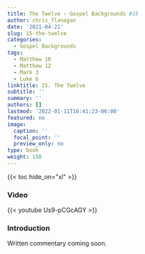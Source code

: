 ```yaml
---
title: The Twelve ✧ Gospel Backgrounds #15
author: chris_flanagan
date: '2021-04-21'
slug: 15-the-twelve
categories:
  - Gospel Backgrounds
tags:
  - Matthew 10
  - Matthew 12
  - Mark 3
  - Luke 6
linktitle: 15. The Twelve
subtitle: ''
summary: ''
authors: []
lastmod: '2022-01-11T16:41:23-06:00'
featured: no
image:
  caption: ''
  focal_point: ''
  preview_only: no
type: book
weight: 150
---
```


{{< toc hide_on="xl" >}}

### Video

{{< youtube Us9-pCGcAGY >}}



### Introduction 

Written commentary coming soon.
